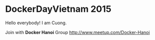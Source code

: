 # DockerDayVietnam 2015
Hello everybody! I am Cuong.


Join with **Docker Hanoi** Group
http://www.meetup.com/Docker-Hanoi

